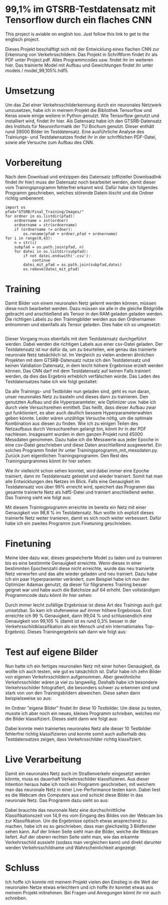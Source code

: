 # 99,1% im GTSRB-Testdatensatz mit Tensorflow durch ein flaches CNN
This project is aviable on english too. Just follow this link to get to the englisch project.

Dieses Projekt beschäftigt sich mit der Entwicklung eines flachen CNN zur Erkennung von Verkehrsschildern. Das Projekt in Schriftform findet ihr als PDF unter Project.pdf.
Alles Programmcodes usw. findet ihr im weiteren hier. Das trainierte Model mit Aufbau und Gewichtungen findet ihr unter models / model_99,105%.hdf5.

# Umsetzung
Um das Ziel einer Verkehrsschilderkennung durch ein neuronales Netzwerk umzusetzen, habe ich in meinem Projekt die Bibliothek Tensorflow und Keras sowie einige weitere in Python genutzt. Wie Tensorflow genutzt und installiert wird, findet ihr hier.
Als Datensatz habe ich den GTSRB-Datensatz des Instituts für Neuroinformatik der TU Bochum genutzt. Dieser enthält rund 39000 Bilder im Testdatensatz. Eine ausführliche Analyse des Trainiungs- und Testdatensatzes findet ihr in der schriftlichen PDF-Datei, sowie alle Versuche zum Aufbau des CNN.

# Vorbereitung
Nach dem Download und entzippen des Datensatz (offizieller Downloadlink findet ihr hier) muss der Datensatz noch bearbeitet werden, damit dieser vom Trainingsprogramm fehlerfrei erkannt wird. Dafür habe ich folgendes Programm geschrieben, welches störende Datein löscht und die Ordner richtig umbenennt:
```
import os
pfad="GTSRB/Final_Training/Images/"
for ordner in os.listdir(pfad):
    ordnername = int(ordner)
    ordnername = str(ordnername)
    if (ordnername != ordner):
        os.rename(pfad + ordner,pfad + ordnername)
for i in range(0,43):
    n = str(i)
    subpfad = os.path.join(pfad, n)
    for datei in os.listdir(subpfad):
        if not datei.endswith('.csv'):
            continue
        datei_mit_pfad = os.path.join(subpfad,datei)
        os.remove(datei_mit_pfad)
```


# Training
Damit Bilder von einem neuronalen Netz gelernt werden können, müssen diese noch bearbeitet werden. Dazu müssen sie alle in die gleiche Bildgröße gebracht und anschließend als Tensor in den RAM geladen geladen werden. Die richtigen Labels zu den Trainingbilder werden aus den Ordnernamen entnommen und ebenfalls als Tensor geladen. Dies habe ich so umgesetzt:
```

```
Dieser Vorgang muss ebenfalls mit dem Testdatensatz durchgeführt werden. Dabei werden die richtigen Labels aus einer csv-Datei geladen. Der Testdatensatz ist nur dafür da, um zu beurteilen, wie genau das trainierte neuronale Netz tatsächlich ist. Im Vergleich zu vielen anderen ähnlichen Projekten mit dem GTSRB-Datensatz nutze ich den Testdatensatz und keinen Validiation Datensatz, in dem leicht höhere Ergebnisse erzielt werden können. Das CNN darf mit dem Testdatensatz auf keinen Falls trainiert werden, da dies das Ergebnis erheblich verfälschen würde. Das Laden des Testdatensatzes habe ich wie folgt gestaltet:

Da alle Trainings- und Testbilder nun geladen sind, geht es nun daran, unser neuronales Netz zu basteln und dieses dann zu trainieren. Den genutzten Aufbau und die Hyperparamteter, wie Optimizer usw. habe ich durch viele Versuchsreihen ermittelt. Das heißt, dass dieser Aufbau zwar gut funktioniert, es aber auch deutlich bessere Hyperparameterwahlen geben könnte. Leider wären unzählige Versuche nötig, um die optimale Kombination aus diesen zu finden. Wie ich zu einigen Teilen des Netzaufbaus durch Versuchsreihen gelangt bin, könnt ihr in der PDF nachlesen. Insagesamt wurden in dem ganzen Projekt rund 45000 Messdaten genommen. Dazu habe ich die Messwerte aus jeder Epoche in eine csv-Datei geschrieben und diese Daten anschließend ausgewertet. Ein solches Programm findet ihr unter Trainingsprogramm_mit_messdaten.py. Zurück zum eigentlichen Trainingsprogramm. Den Rest des Trainingsprgrammes könnt ihr hier sehen:  

Wie ihr vielleicht schon sehen konntet, wird dabei immer eine Epoche trainiert, dann im Testdatensatz getestet und wieder trainiert. Somit hat man alle Entwicklungen des Netzes im Blick. Falls eine Genauigkeit im Testdatensatz von über 99% erreicht wird, speichert das Programm das gesamte trainierte Netz als hdf5-Datei und trainiert anschließend weiter. Das Training sieht wie folgt aus:


Mit diesem Trainingprogramm erreichte im bereits ein Netz mit einer Genauigkeit von 98,8 % im Testdatensatz. Nun wollte ich explizit dieses trainierte Netz weiter tranieren, damit es sich noch weiter verbessert. Dafür habe ich ein zweites Programm zum Finetuning geschrieben.

# Finetuning
Meine Idee dazu war, dieses gespeicherte Model zu laden und zu trainieren bis es eine bestimmte Genauigkeit erreichte. Wenn dieses in einer bestimmten Epochenzahl diese nicht erreichte, wurde das neu trainierte Netz verworfen und das alte wieder geladen und neu trainiert. Dazu habe ich ein paar Hyperparamter verändert, zum Beispiel habe ich nun den Optimizer Adamax genutzt, da dieser für filigraneres Training besser geignet war und habe auch die Batchsize auf 64 erhöht. Den vollständigen Programmcode dazu könnt ihr hier sehen:

Durch immer leicht zufällige Ergebnisse ist diese Art des Trainings auch  gut umsetzbar. So kam ich stufenweise auf immer höhere Ergebnisse. Erst erreichte ich 99 % Genauigkeit, dann 99,04 % und schlussendlich eine Genauigkeit von 99,105 % (damit ist es rund 0,3% besser in der Verkehrsschildklassifikation als ein Mensch und ein internationales Top-Ergebnis). Dieses Trainingergebnis sah dann wie folgt aus:

# Test auf eigene Bilder
Nun hatte ich ein fertiges neuronalen Netz mit einer hohen Genauigkeit, da wollte ich auch testen, wie gut es tatsächlich ist. Dafür habe ich zehn Bilder von eigenen Verkehrsschildern aufgenommen. Aber gewöhnliche Verkehrsschilder wären ja viel zu langweilig. Deshalb habe ich besondere Verkehrsschilder fotografiert, die besonders schwer zu erkennen sind und stark von von den Trainingsbildern abweichen. Diese sahen dann beispielsweise so aus:

Im Ordner "eigene Bilder" findet ihr diese 10 Testbilder. Um diese zu testen, musste ich aber noch ein neues, kleines Programm schreiben, welches mir die Bilder klassifiziert. Dieses sieht dann wie folgt aus:

Dabei konnte mein trainiertes neuronales Netz alle dieser 10 Testbilder fehlerfrei richtig klassifizieren und konnte somit auch außerhalb des Testdatensatzes zeigen, dass Verkehrsschilder richtig klassifziert. 

# Live Verarbeitung
Damit ein neuronales Netz auch im Straßenverkehr eingesetzt werden könnte, muss es dauerhaft Verkehrsschilder klassifizieren. Aus dieser Intention heraus habe ich noch ein Programm geschrieben, mit welchem man das neuronale Netz in einer Live-Performance testen kann. Dabei liest es die Webcam des Computers aus und schickt diese Bilder in das neuronale Netz. Das Programm dazu sieht so aus:

Dabei brauchte das neuronale Netz eine durchschnittliche Klassifikationszeit von 14,9 ms vom Eingang des Bildes von der Webcam bis zur Klassifikation. Um die Ergebnisse optisch etwas ansprechend zu machen, habe ich es so geschrieben, dass man gleichzeitig 3 Bildfenster sehen kann. Auf der linken Seite sieht man die Bilder, welche die Webcam liefert. Auf der oberen rechten Seite sieht man, wie das erkannte Verkehrsschild aussieht (sodass man vergleichen kann) und direkt darunter werden Verkehrsschildname und Wahrscheinlichkeit angezeigt:

# Schluss
Ich hoffe ich konnte mit meinem Projekt vielen den Einstieg in die Welt der neuronalen Netze etwas erleichtern und ich hoffe ihr konntet etwas aus meinem Projekt mitnehmen. Bei Fragen und Anregungen könnt ihr mir auch schreiben.
